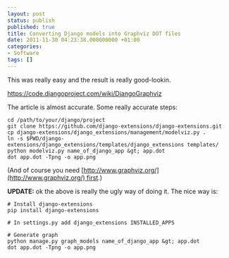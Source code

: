 ```yaml
---
layout: post
status: publish
published: true
title: Converting Django models into Graphviz DOT files
date: 2011-11-30 04:23:38.000000000 +01:00
categories:
- Software
tags: []
---
```

This was really easy and the result is really good-lookin.

https://code.djangoproject.com/wiki/DjangoGraphviz

The article is almost accurate. Some really accurate steps:

```
cd /path/to/your/django/project
git clone https://github.com/django-extensions/django-extensions.git
cp django-extensions/django_extensions/management/modelviz.py . 
ln -s $PWD/django-extensions/django_extensions/templates/django_extensions templates/ 
python modelviz.py name_of_django_app &gt; app.dot
dot app.dot -Tpng -o app.png
```

(And of course you need [http://www.graphviz.org/](http://www.graphviz.org/) first.)

**UPDATE:** ok the above is really the ugly way of doing it. The nice way is:


```
# Install django-extensions 
pip install django-extensions

# In settings.py add django_extensions INSTALLED_APPS

# Generate graph
python manage.py graph_models name_of_django_app &gt; app.dot
dot app.dot -Tpng -o app.png
```

